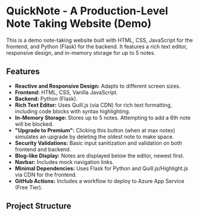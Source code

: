 # QuickNote - A Production-Level Note Taking Website (Demo)

This is a demo note-taking website built with HTML, CSS, JavaScript for the frontend,
and Python (Flask) for the backend. It features a rich text editor, responsive design,
and in-memory storage for up to 5 notes.

## Features

*   **Reactive and Responsive Design:** Adapts to different screen sizes.
*   **Frontend:** HTML, CSS, Vanilla JavaScript.
*   **Backend:** Python (Flask).
*   **Rich Text Editor:** Uses Quill.js (via CDN) for rich text formatting, including code blocks with syntax highlighting.
*   **In-Memory Storage:** Stores up to 5 notes. Attempting to add a 6th note will be blocked.
*   **"Upgrade to Premium":** Clicking this button (when at max notes) simulates an upgrade by deleting the oldest note to make space.
*   **Security Validations:** Basic input sanitization and validation on both frontend and backend.
*   **Blog-like Display:** Notes are displayed below the editor, newest first.
*   **Navbar:** Includes mock navigation links.
*   **Minimal Dependencies:** Uses Flask for Python and Quill.js/Highlight.js via CDN for the frontend.
*   **GitHub Actions:** Includes a workflow to deploy to Azure App Service (Free Tier).

## Project Structure